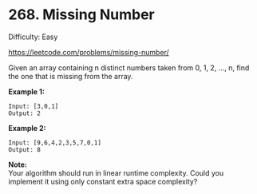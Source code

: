 # 268. Missing Number

Difficulty: Easy

https://leetcode.com/problems/missing-number/

Given an array containing n distinct numbers taken from 0, 1, 2, ..., n, find the one that is missing from the array.

**Example 1:**
```
Input: [3,0,1]
Output: 2
```

**Example 2:**
```
Input: [9,6,4,2,3,5,7,0,1]
Output: 8
```

**Note:**  
Your algorithm should run in linear runtime complexity. Could you implement it using only constant extra space complexity?
